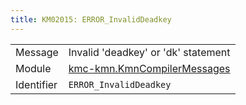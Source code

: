 ```yaml
---
title: KM02015: ERROR_InvalidDeadkey
---
```


|            |           |
|------------|---------- |
| Message    | Invalid 'deadkey' or 'dk' statement |
| Module     | [kmc-kmn.KmnCompilerMessages](kmc-kmn.kmncompilermessages) |
| Identifier | `ERROR_InvalidDeadkey` |


